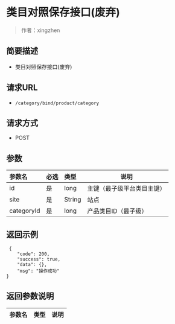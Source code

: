 # 类目对照保存接口(废弃)

> 作者：xingzhen

## 简要描述

- 类目对照保存接口(废弃)

## 请求URL
- ` /category/bind/product/category `
  
## 请求方式
- POST 

## 参数

|参数名|必选|类型|说明|
|:----    |:---|:----- |-----   |
|id |是  |long |主键（最子级平台类目主键）   |
|site|是|String|站点|
|categoryId     |是  |long | 产品类目ID（最子级）    |

## 返回示例 

``` 
 {
    "code": 200,
    "success": true,
    "data": {},
    "msg": "操作成功"
}
```

## 返回参数说明 

|参数名|类型|说明|
|:-----  |:-----|-----                           |